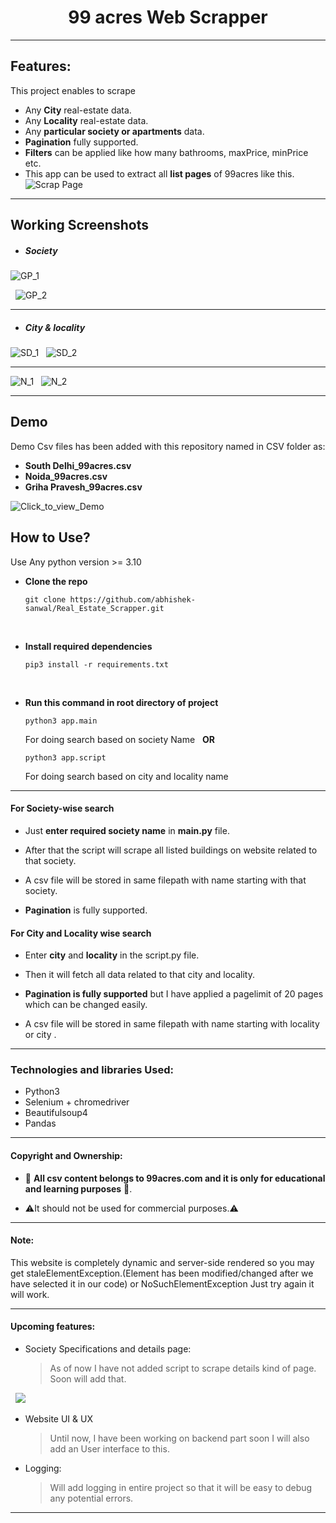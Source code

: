 <div align="center">
<h1>99 acres Web Scrapper</h1>
</div>

---

## Features:

This project enables to scrape

- Any **City** real-estate data.
- Any **Locality** real-estate data.
- Any **particular society or apartments** data.
- **Pagination** fully supported.
- **Filters** can be applied like how many bathrooms, maxPrice, minPrice etc.
- This app can be used to extract all **list pages** of 99acres like this.
  &nbsp;
  &nbsp;
  ![Scrap Page](./assets/image.png)

---

## Working Screenshots

- ##### Society

![GP_1](/assets/GP_1.png)

&nbsp;
![GP_2](/assets/GP_2.png)

---

- ##### City & locality

![SD_1](/assets/South_delhi_1.png)
&nbsp;
![SD_2](/assets/SD_2.png)
&nbsp;

---

![N_1](/assets/Noida_1.png)
&nbsp;
![N_2](/assets/Noida_2.png)

---

## Demo

Demo Csv files has been added with this repository named in CSV folder as:

- **South Delhi_99acres.csv**
- **Noida_99acres.csv**
- **Griha Pravesh_99acres.csv**


![Click_to_view_Demo](https://drive.google.com/file/d/1wQBnms4r3ADqgokkjRot5d22nBHzuJme/view?usp=sharing)

## How to Use?

Use Any python version >= 3.10

- **Clone the repo**
  &nbsp;

  ```
  git clone https://github.com/abhishek-sanwal/Real_Estate_Scrapper.git
  ```

  &nbsp;

- **Install required dependencies**

  ```
  pip3 install -r requirements.txt
  ```

  &nbsp;

- **Run this command in root directory of project**

  ```
  python3 app.main

  ```

  For doing search based on society Name
  &nbsp;
  **OR**

  ```
  python3 app.script
  ```

  For doing search based on city and locality name

---

#### For Society-wise search

- Just **enter required society name** in **main.py** file.
- After that the script will scrape all listed buildings on website related to that society.

- A csv file will be stored in same filepath with name starting with that society.
- **Pagination** is fully supported.

#### For City and Locality wise search

- Enter **city** and **locality** in the script.py file.
- Then it will fetch all data related to that city and locality.
- **Pagination is fully supported** but I have applied a pagelimit of 20 pages which can be changed easily.

- A csv file will be stored in same filepath with name starting with locality or city .

---

### Technologies and libraries Used:

- Python3
- Selenium + chromedriver
- Beautifulsoup4
- Pandas

---

#### Copyright and Ownership:

- 🚨 **All csv content belongs to 99acres.com and it is only for educational and learning purposes** 🚨.

- ⚠️It should not be used for commercial purposes.⚠️

---

#### Note:

This website is completely dynamic and server-side rendered so you may get staleElementException.(Element has been modified/changed after we have selected it in our code) or NoSuchElementException Just try again it will work.

---

#### Upcoming features:

- Society Specifications and details page:
  &nbsp;
  > As of now I have not added script to scrape details kind of page. Soon will add that.

&nbsp;
![](/assets/image%20copy.png)
&nbsp;

- Website UI & UX

  > Until now, I have been working on backend part soon I will also add an User interface to this.
  > &nbsp;

- Logging:
  > Will add logging in entire project so that it will be easy to debug any potential errors.

---
